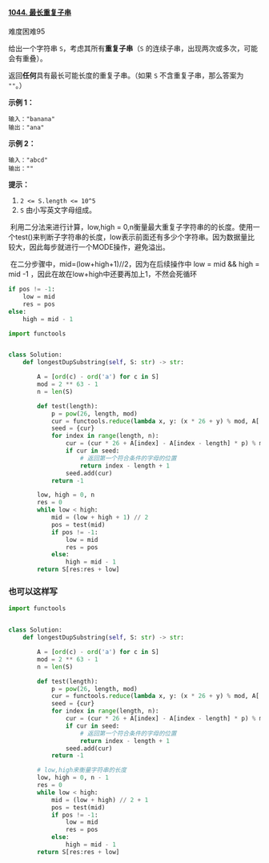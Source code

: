 

#### [1044. 最长重复子串](https://leetcode-cn.com/problems/longest-duplicate-substring/)

难度困难95

给出一个字符串 `S`，考虑其所有**重复子串**（`S` 的连续子串，出现两次或多次，可能会有重叠）。

返回**任何**具有最长可能长度的重复子串。（如果 `S` 不含重复子串，那么答案为 `""`。）

 

**示例 1：**

```
输入："banana"
输出："ana"
```

**示例 2：**

```
输入："abcd"
输出：""
```

 

**提示：**

1.  `2 <= S.length <= 10^5`
2.  `S` 由小写英文字母组成。





​		利用二分法来进行计算，low,high = 0,n衡量最大重复子字符串的的长度。使用一个test()来判断子字符串的长度，low表示前面还有多少个字符串。因为数据量比较大，因此每步就进行一个MODE操作，避免溢出。

​		在二分步骤中，mid=(low+high+1)//2，因为在后续操作中 low = mid  && high = mid -1 ，因此在故在low+high中还要再加上1，不然会死循环

```python
if pos != -1:
    low = mid
    res = pos
else:
    high = mid - 1
```



```python
import functools


class Solution:
    def longestDupSubstring(self, S: str) -> str:

        A = [ord(c) - ord('a') for c in S]
        mod = 2 ** 63 - 1
        n = len(S)

        def test(length):
            p = pow(26, length, mod)
            cur = functools.reduce(lambda x, y: (x * 26 + y) % mod, A[:length])
            seed = {cur}
            for index in range(length, n):
                cur = (cur * 26 + A[index] - A[index - length] * p) % mod
                if cur in seed:
                    # 返回第一个符合条件的字母的位置
                    return index - length + 1
                seed.add(cur)
            return -1

        low, high = 0, n
        res = 0
        while low < high:
            mid = (low + high + 1) // 2
            pos = test(mid)
            if pos != -1:
                low = mid
                res = pos
            else:
                high = mid - 1
        return S[res:res + low]

```



### 也可以这样写

```python 
import functools


class Solution:
    def longestDupSubstring(self, S: str) -> str:

        A = [ord(c) - ord('a') for c in S]
        mod = 2 ** 63 - 1
        n = len(S)

        def test(length):
            p = pow(26, length, mod)
            cur = functools.reduce(lambda x, y: (x * 26 + y) % mod, A[:length])
            seed = {cur}
            for index in range(length, n):
                cur = (cur * 26 + A[index] - A[index - length] * p) % mod
                if cur in seed:
                    # 返回第一个符合条件的字母的位置
                    return index - length + 1
                seed.add(cur)
            return -1

        # low,high来衡量字符串的长度
        low, high = 0, n - 1
        res = 0
        while low < high:
            mid = (low + high) // 2 + 1
            pos = test(mid)
            if pos != -1:
                low = mid
                res = pos
            else:
                high = mid - 1
        return S[res:res + low]

```

